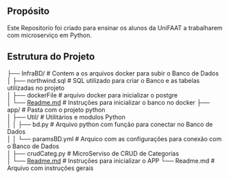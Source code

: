 ## Propósito

Este Repositorio foi criado para ensinar os alunos da UniFAAT a trabalharem com microserviço em Python.

## Estrutura do Projeto

├── InfraBD/ # Contem a os arquivos docker para subir o Banco de Dados<br>
│ ├── northwind.sql # SQL utilizado para criar o Banco e as tabelas utilizadas no projeto<br> 
│ ├── dockerFile # arquivo docker para inicializar o postgre<br>
│ └── [Readme.md](InfraBD/Readme.md) # Instruções para inicializar o banco no docker
├── app/ # Pasta com o projeto python<br>
│ ├── Util/ # Utilitários e modulos Python<br>
│ │ ├── bd.py # Arquivo python com função para conectar no Banco de Dados<br>
│ │ └── paramsBD.yml # Arquico com as configurações para conexão com o Banco de Dados<br>
│ ├── crudCateg.py # MicroServiso de CRUD de Categorias<br>
│ └── [Readme.md](app/Readme.md) # Instruções para inicializar o APP
└── Readme.md # Arquivo com instruções gerais